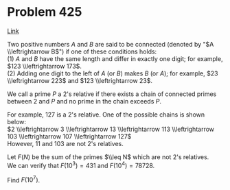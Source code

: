 # Problem 425

[Link](https://projecteuler.net/problem=425)

Two positive numbers $A$ and $B$ are said to be connected (denoted by "$A \\leftrightarrow B$") if one of these conditions holds:  
(1) $A$ and $B$ have the same length and differ in exactly one digit; for example, $123 \\leftrightarrow 173$.  
(2) Adding one digit to the left of $A$ (or $B$) makes $B$ (or $A$); for example, $23 \\leftrightarrow 223$ and $123 \\leftrightarrow 23$. 

We call a prime $P$ a $2$'s relative if there exists a chain of connected primes between $2$ and $P$ and no prime in the chain exceeds $P$. 

For example, $127$ is a $2$'s relative. One of the possible chains is shown below:  
$2 \\leftrightarrow 3 \\leftrightarrow 13 \\leftrightarrow 113 \\leftrightarrow 103 \\leftrightarrow 107 \\leftrightarrow 127$  
However, $11$ and $103$ are not $2$'s relatives. 

Let $F(N)$ be the sum of the primes $\\leq N$ which are not $2$'s relatives.  
We can verify that $F(10^3) = 431$ and $F(10^4) = 78728$. 

Find $F(10^7)$.
